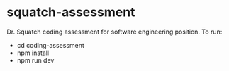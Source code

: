 # squatch-assessment

Dr. Squatch coding assessment for software engineering position. To run:
- cd coding-assessment
- npm install
- npm run dev
